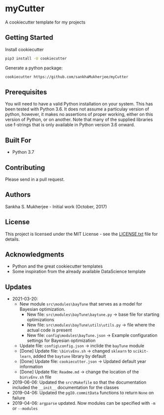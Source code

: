 # myCutter

A cookiecutter template for my projects

## Getting Started

Install cookiecutter

```bash
pip3 install -U cookiecutter
```

Generate a python package:

```bash
cookiecutter https://github.com/sankhaMukherjee/myCutter
```

## Prerequisites

You will need to have a valid Python installation on your system. This has been tested with 
Python 3.6. It does not assume a particulay version of python, however, it makes no assertions
of proper working, either on this version of Python, or on another. Note that many of the supplied
libraries use f-strings that is only available in Python version 3.6 onward.

## Built For

 - Python 3.7

## Contributing

Please send in a pull request.

## Authors

Sankha S. Mukherjee - Initial work (October, 2017)

## License

This project is licensed under the MIT License - see the [LICENSE.txt](LICENSE.txt) file for details.

## Acknowledgments

 - Python and the great cookiecutter templates
 - Some inspiration from the already available DataScience template

## Updates

 - 2021-03-20: 
    - New module `src\modules\bayTune` that serves as a model for Bayesian optimization.
        - New file: `src\modules\bayTune\baytune.py` -> base file for starting optimizations
        - New file: `src\modules\bayTune\utils\utils.py` -> file where the actual code is present
        - New file: `config\modules\bayTune.json` -> Example configuration settings for Bayesian optimization
    - Update file: `config\config.json` -> inclide the `bayTune` module
    - [Done] Update file: `\bin\vEnv.sh` -> changed `sklearn` to `scikit-learn`, added the `baytune` library by default
    - [Done] Update file: `cookiecutter.json` -> Updated default year information
    - [Done] Update file: `Readme.md` -> change the location of the `bin\vEnv.sh` file
 - 2019-06-06: Updated the `src\Makefile` so that the documentation included the `__init__` documentation for the classes
 - 2019-04-06: Updated the `pgIO.commitData` functions to return `None` on failure
 - 2019-04-06: `argparse` updated. Now modules can be specified with `-m` or `--modules`